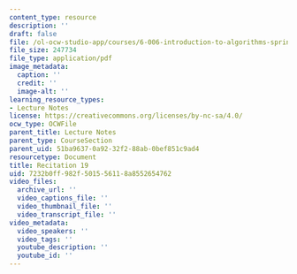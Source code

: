 ```yaml
---
content_type: resource
description: ''
draft: false
file: /ol-ocw-studio-app/courses/6-006-introduction-to-algorithms-spring-2020/7232b0ff982f501556118a8552654762_MIT6_006S20_r19.pdf
file_size: 247734
file_type: application/pdf
image_metadata:
  caption: ''
  credit: ''
  image-alt: ''
learning_resource_types:
- Lecture Notes
license: https://creativecommons.org/licenses/by-nc-sa/4.0/
ocw_type: OCWFile
parent_title: Lecture Notes
parent_type: CourseSection
parent_uid: 51ba9637-0a92-32f2-88ab-0bef851c9ad4
resourcetype: Document
title: Recitation 19
uid: 7232b0ff-982f-5015-5611-8a8552654762
video_files:
  archive_url: ''
  video_captions_file: ''
  video_thumbnail_file: ''
  video_transcript_file: ''
video_metadata:
  video_speakers: ''
  video_tags: ''
  youtube_description: ''
  youtube_id: ''
---
```

